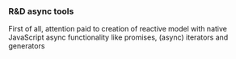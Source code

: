 ### R&D async tools ###

First of all, attention paid to creation of reactive model with native JavaScript
async functionality like promises, (async) iterators and generators